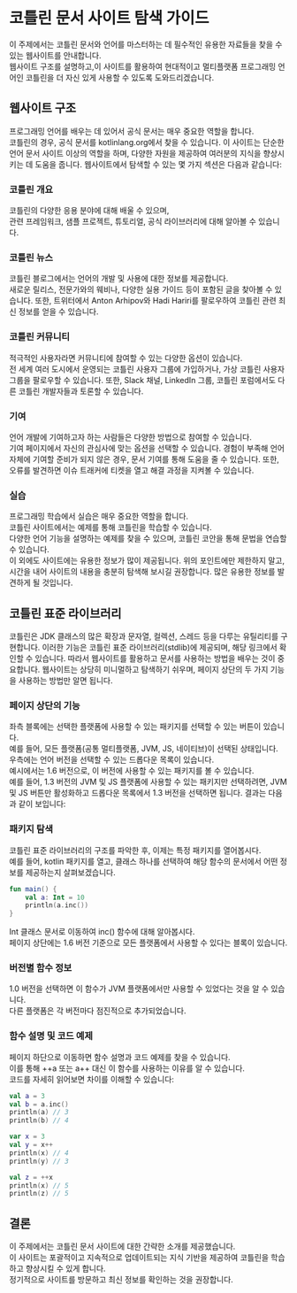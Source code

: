 # 코틀린 문서 사이트 탐색 가이드
이 주제에서는 코틀린 문서와 언어를 마스터하는 데
필수적인 유용한 자료들을 찾을 수 있는 웹사이트를 안내합니다.  
웹사이트 구조를 설명하고,이 사이트를 활용하여 현대적이고 멀티플랫폼 프로그래밍 언어인 코틀린을 더 자신 있게 사용할 수 있도록 도와드리겠습니다.

## 웹사이트 구조
프로그래밍 언어를 배우는 데 있어서 공식 문서는 매우 중요한 역할을 합니다.  
코틀린의 경우, 공식 문서를 kotlinlang.org에서 찾을 수 있습니다. 이 사이트는 단순한 언어 문서 사이트 이상의 역할을 하며, 다양한 자원을 제공하여 여러분의 지식을 향상시키는 데 도움을 줍니다. 웹사이트에서 탐색할 수 있는 몇 가지 섹션은 다음과 같습니다:

### 코틀린 개요
코틀린의 다양한 응용 분야에 대해 배울 수 있으며,  
관련 프레임워크, 샘플 프로젝트, 튜토리얼, 공식 라이브러리에 대해 알아볼 수 있습니다.
### 코틀린 뉴스
코틀린 블로그에서는 언어의 개발 및 사용에 대한 정보를 제공합니다.  
새로운 릴리스, 전문가와의 웨비나, 다양한 실용 가이드 등이 포함된 글을 찾아볼 수 있습니다. 또한, 트위터에서 Anton Arhipov와 Hadi Hariri를 팔로우하여 코틀린 관련 최신 정보를 얻을 수 있습니다.

### 코틀린 커뮤니티
적극적인 사용자라면 커뮤니티에 참여할 수 있는 다양한 옵션이 있습니다.  
전 세계 여러 도시에서 운영되는 코틀린 사용자 그룹에 가입하거나, 가상 코틀린 사용자 그룹을 팔로우할 수 있습니다. 또한, Slack 채널, LinkedIn 그룹, 코틀린 포럼에서도 다른 코틀린 개발자들과 토론할 수 있습니다.
### 기여
언어 개발에 기여하고자 하는 사람들은 다양한 방법으로 참여할 수 있습니다.  
기여 페이지에서 자신의 관심사에 맞는 옵션을 선택할 수 있습니다. 경험이 부족해 언어 자체에 기여할 준비가 되지 않은 경우, 문서 기여를 통해 도움을 줄 수 있습니다. 또한, 오류를 발견하면 이슈 트래커에 티켓을 열고 해결 과정을 지켜볼 수 있습니다.
### 실습
프로그래밍 학습에서 실습은 매우 중요한 역할을 합니다.  
코틀린 사이트에서는 예제를 통해 코틀린을 학습할 수 있습니다.  
다양한 언어 기능을 설명하는 예제를 찾을 수 있으며, 코틀린 코안을 통해 문법을 연습할 수 있습니다.  
이 외에도 사이트에는 유용한 정보가 많이 제공됩니다.
위의 포인트에만 제한하지 말고, 시간을 내어 사이트의 내용을 충분히 탐색해 보시길 권장합니다.
많은 유용한 정보를 발견하게 될 것입니다.  

## 코틀린 표준 라이브러리
코틀린은 JDK 클래스의 많은 확장과 문자열, 컬렉션, 스레드 등을 다루는 유틸리티를 구현합니다. 이러한 기능은 코틀린 표준 라이브러리(stdlib)에 제공되며, 해당 링크에서 확인할 수 있습니다. 따라서 웹사이트를 활용하고 문서를 사용하는 방법을 배우는 것이 중요합니다. 웹사이트는 상당히 미니멀하고 탐색하기 쉬우며, 페이지 상단의 두 가지 기능을 사용하는 방법만 알면 됩니다.

### 페이지 상단의 기능
좌측 블록에는 선택한 플랫폼에 사용할 수 있는 패키지를 선택할 수 있는 버튼이 있습니다.   
예를 들어, 모든 플랫폼(공통 멀티플랫폼, JVM, JS, 네이티브)이 선택된 상태입니다.  
우측에는 언어 버전을 선택할 수 있는 드롭다운 목록이 있습니다.  
예시에서는 1.6 버전으로, 이 버전에 사용할 수 있는 패키지를 볼 수 있습니다.  
예를 들어, 1.3 버전의 JVM 및 JS 플랫폼에 사용할 수 있는 패키지만 선택하려면, JVM 및 JS 버튼만 활성화하고 드롭다운 목록에서 1.3 버전을 선택하면 됩니다.
결과는 다음과 같이 보입니다:  

### 패키지 탐색
코틀린 표준 라이브러리의 구조를 파악한 후, 이제는 특정 패키지를 열어봅시다.    
예를 들어, kotlin 패키지를 열고, 클래스 하나를 선택하여 해당 함수의 문서에서 어떤 정보를 제공하는지 살펴보겠습니다.  

``` kotlin
fun main() {
    val a: Int = 10
    println(a.inc())
} 
```
Int 클래스 문서로 이동하여 inc() 함수에 대해 알아봅시다.  
페이지 상단에는 1.6 버전 기준으로 모든 플랫폼에서 사용할 수 있다는 블록이 있습니다.

### 버전별 함수 정보
1.0 버전을 선택하면 이 함수가 JVM 플랫폼에서만 사용할 수 있었다는 것을 알 수 있습니다.  
다른 플랫폼은 각 버전마다 점진적으로 추가되었습니다.

### 함수 설명 및 코드 예제
페이지 하단으로 이동하면 함수 설명과 코드 예제를 찾을 수 있습니다.   
이를 통해 ++a 또는 a++ 대신 이 함수를 사용하는 이유를 알 수 있습니다.   
코드를 자세히 읽어보면 차이를 이해할 수 있습니다:

``` kotlin
val a = 3
val b = a.inc()
println(a) // 3
println(b) // 4

var x = 3
val y = x++
println(x) // 4
println(y) // 3

val z = ++x
println(x) // 5
println(z) // 5
```
## 결론
이 주제에서는 코틀린 문서 사이트에 대한 간략한 소개를 제공했습니다.   
이 사이트는 포괄적이고 지속적으로 업데이트되는 지식 기반을 제공하여 코틀린을 학습하고 향상시킬 수 있게 합니다.   
정기적으로 사이트를 방문하고 최신 정보를 확인하는 것을 권장합니다.